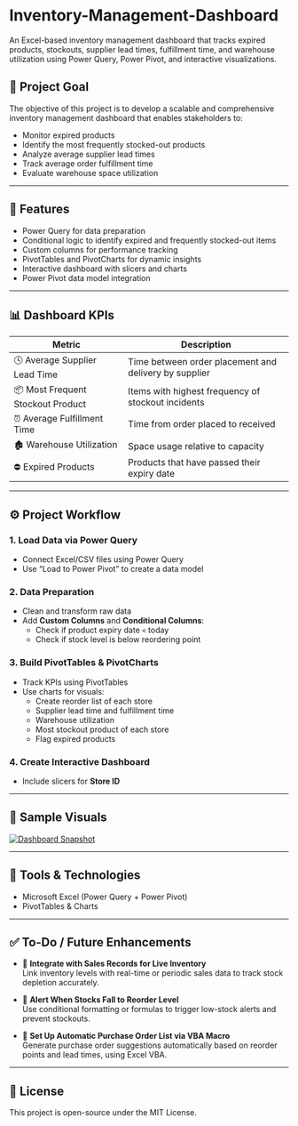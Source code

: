 # Inventory-Management-Dashboard
An Excel-based inventory management dashboard that tracks expired products, stockouts, supplier lead times, fulfillment time, and warehouse utilization using Power Query, Power Pivot, and interactive visualizations.

## 🚀 Project Goal

The objective of this project is to develop a scalable and comprehensive inventory management dashboard that enables stakeholders to:

- Monitor expired products  
- Identify the most frequently stocked-out products  
- Analyze average supplier lead times  
- Track average order fulfillment time  
- Evaluate warehouse space utilization  

---

## 🧩 Features

- Power Query for data preparation  
- Conditional logic to identify expired and frequently stocked-out items  
- Custom columns for performance tracking  
- PivotTables and PivotCharts for dynamic insights  
- Interactive dashboard with slicers and charts  
- Power Pivot data model integration  

---

## 📊 Dashboard KPIs

| Metric                        | Description                                                |
|------------------------------|------------------------------------------------------------|
| 🕓 Average Supplier Lead Time | Time between order placement and delivery by supplier      |
| 📦 Most Frequent Stockout Product | Items with highest frequency of stockout incidents    |
| ⏰ Average Fulfillment Time   | Time from order placed to received                         |
| 🏚 Warehouse Utilization      | Space usage relative to capacity                           |
| ⛔ Expired Products           | Products that have passed their expiry date               |

---

## ⚙️ Project Workflow

### 1. Load Data via Power Query
- Connect Excel/CSV files using Power Query  
- Use “Load to Power Pivot” to create a data model  

### 2. Data Preparation
- Clean and transform raw data  
- Add **Custom Columns** and **Conditional Columns**:
  - Check if product expiry date `<` today  
  - Check if stock level is below reordering point  

### 3. Build PivotTables & PivotCharts
- Track KPIs using PivotTables  
- Use charts for visuals:
  - Create reorder list of each store  
  - Supplier lead time and fulfillment time  
  - Warehouse utilization  
  - Most stockout product of each store  
  - Flag expired products  

### 4. Create Interactive Dashboard
- Include slicers for **Store ID**  

---

## 📸 Sample Visuals

[![Dashboard Snapshot](./images/Screenshot%202025-08-16%20090356.jpg)](https://github.com/sufrimo/Inventory-Management-Dashboard/blob/main/Screenshot%202025-08-16%20090356.jpg
)

---

## 🧠 Tools & Technologies

- Microsoft Excel (Power Query + Power Pivot)  
- PivotTables & Charts  

---

## ✅ To-Do / Future Enhancements

- 🔄 **Integrate with Sales Records for Live Inventory**  
  Link inventory levels with real-time or periodic sales data to track stock depletion accurately.

- 🚨 **Alert When Stocks Fall to Reorder Level**  
  Use conditional formatting or formulas to trigger low-stock alerts and prevent stockouts.

- 📝 **Set Up Automatic Purchase Order List via VBA Macro**  
  Generate purchase order suggestions automatically based on reorder points and lead times, using Excel VBA.

---

## 📃 License

This project is open-source under the MIT License.
